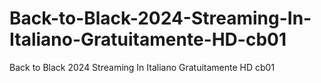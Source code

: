 # Back-to-Black-2024-Streaming-In-Italiano-Gratuitamente-HD-cb01
Back to Black 2024 Streaming In Italiano Gratuitamente HD cb01
